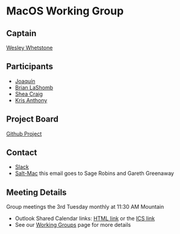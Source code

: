 # MacOS Working Group

## Captain
[Wesley Whetstone](https://github.com/weswhet)

## Participants
* [Joaquín](https://github.com/lctrkid)
* [Brian LaShomb](https://github.com/lashomb)
* [Shea Craig](https://github.com/sheagcraig)
* [Kris Anthony](https://github.com/Kris-anthony)

## Project Board
[Github Project](https://github.com/saltstack/salt/projects/18)

## Contact
* [Slack](https://saltstackcommunity.slack.com/messages/C8VH92RJT)
* [Salt-Mac](mailto:salt-mac@saltstack.com) this email goes to Sage Robins and Gareth Greenaway

## Meeting Details
Group meetings the 3rd Tuesday monthly at 11:30 AM Mountain

* Outlook Shared Calendar links:
[HTML link](https://outlook.office365.com/owa/calendar/105f69bacd4541baa849529aed37eb2d@vmware.com/434ec2155b2b4cce90144c87f0dd03d56626754050155294962/calendar.html) or the [ICS link](https://outlook.office365.com/owa/calendar/105f69bacd4541baa849529aed37eb2d@vmware.com/434ec2155b2b4cce90144c87f0dd03d56626754050155294962/calendar.ics) 
* See our [Working Groups](https://saltproject.io/home/working-groups/) page for more details


